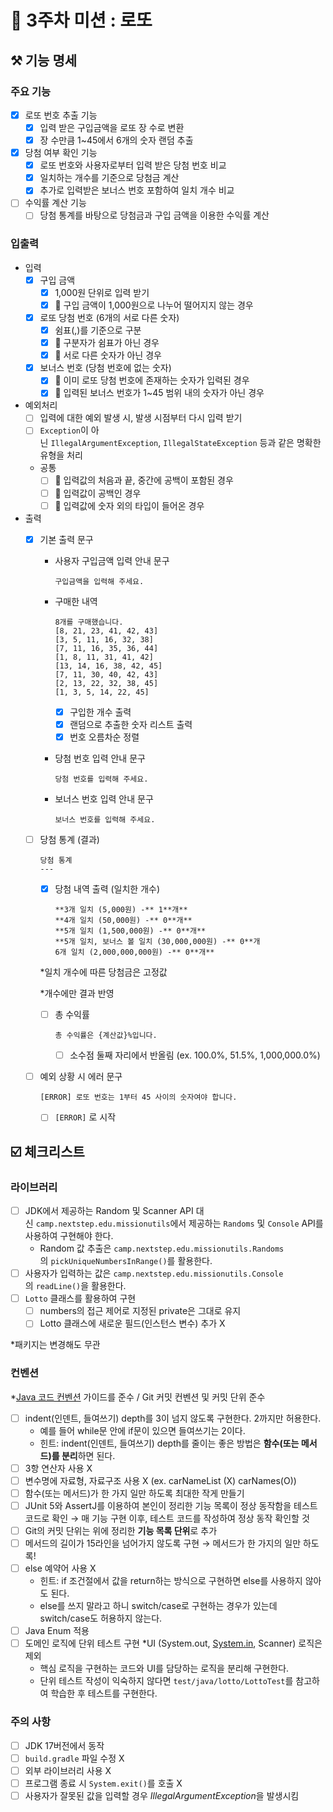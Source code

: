 # 🚀 3주차 미션 : 로또

## ⚒️ 기능 명세

### 주요 기능

- [x]  로또 번호 추출 기능
    - [x]  입력 받은 구입금액을 로또 장 수로 변환
    - [x]  장 수만큼 1~45에서 6개의 숫자 랜덤 추출
- [x]  당첨 여부 확인 기능
    - [x]  로또 번호와 사용자로부터 입력 받은 당첨 번호 비교
    - [x]  일치하는 개수를 기준으로 당첨금 계산
    - [x]  추가로 입력받은 보너스 번호 포함하여 일치 개수 비교
- [ ]  수익률 계산 기능
    - [ ]  당첨 통계를 바탕으로 당첨금과 구입 금액을 이용한 수익률 계산

### 입출력

- 입력
    - [x]  구입 금액
        - [x]  1,000원 단위로 입력 받기
        - [x]  🚨 구입 금액이 1,000원으로 나누어 떨어지지 않는 경우
    - [x]  로또 당첨 번호 (6개의 서로 다른 숫자)
        - [x]  쉼표(,)를 기준으로 구분
        - [x]  🚨 구분자가 쉼표가 아닌 경우
        - [x]  🚨 서로 다른 숫자가 아닌 경우
    - [x]  보너스 번호 (당첨 번호에 없는 숫자)
        - [x]  🚨 이미 로또 당첨 번호에 존재하는 숫자가 입력된 경우
        - [x]  🚨 입력된 보너스 번호가 1~45 범위 내의 숫자가 아닌 경우
- 예외처리
    - [ ]  입력에 대한 예외 발생 시, 발생 시점부터 다시 입력 받기
    - [ ]  `Exception`이 아닌 `IllegalArgumentException`, `IllegalStateException` 등과 같은 명확한 유형을 처리
    - 공통
        - [ ]  🚨 입력값의 처음과 끝, 중간에 공백이 포함된 경우
        - [ ]  🚨 입력값이 공백인 경우
        - [ ]  🚨 입력값에 숫자 외의 타입이 들어온 경우

- 출력
    - [x]  기본 출력 문구
        - 사용자 구입금액 입력 안내 문구

            ```
            구입금액을 입력해 주세요.
            ```

        - 구매한 내역

            ```
            8개를 구매했습니다.
            [8, 21, 23, 41, 42, 43] 
            [3, 5, 11, 16, 32, 38] 
            [7, 11, 16, 35, 36, 44] 
            [1, 8, 11, 31, 41, 42] 
            [13, 14, 16, 38, 42, 45] 
            [7, 11, 30, 40, 42, 43] 
            [2, 13, 22, 32, 38, 45] 
            [1, 3, 5, 14, 22, 45]
            ```

            - [x]  구입한 개수 출력
            - [x]  랜덤으로 추출한 숫자 리스트 출력
            - [x]  번호 오름차순 정렬
        - 당첨 번호 입력 안내 문구

            ```
            당첨 번호를 입력해 주세요.
            ```

        - 보너스 번호 입력 안내 문구

            ```
            보너스 번호를 입력해 주세요.
            ```

    - [ ]  당첨 통계 (결과)

       ```
       당첨 통계
       ---
       ```

        - [x]  당첨 내역 출력 (일치한 개수)

           ```
           **3개 일치 (5,000원) -** 1**개**
           **4개 일치 (50,000원) -** 0**개**
           **5개 일치 (1,500,000원) -** 0**개**
           **5개 일치, 보너스 볼 일치 (30,000,000원) -** 0**개
           6개 일치 (2,000,000,000원) -** 0**개**
           ```

          *일치 개수에 따른 당첨금은 고정값

          *개수에만 결과 반영

        - [ ]  총 수익률

           ```
           총 수익률은 {계산값}%입니다.
           ```

            - [ ]  소수점 둘째 자리에서 반올림 (ex. 100.0%, 51.5%, 1,000,000.0%)

    - [ ]  예외 상황 시 에러 문구

       ```
       [ERROR] 로또 번호는 1부터 45 사이의 숫자여야 합니다.
       ```

        - [ ]  `[ERROR]` 로 시작

## ☑️ 체크리스트

### 라이브러리

- [ ]  JDK에서 제공하는 Random 및 Scanner API 대신 `camp.nextstep.edu.missionutils`에서 제공하는 `Randoms` 및 `Console` API를 사용하여 구현해야 한다.
    - Random 값 추출은 `camp.nextstep.edu.missionutils.Randoms`의 `pickUniqueNumbersInRange()`를 활용한다.
- [ ]  사용자가 입력하는 값은 `camp.nextstep.edu.missionutils.Console`의 `readLine()`을 활용한다.
- [ ]  `Lotto` 클래스를 활용하여 구현
    - [ ]  numbers의 접근 제어로 지정된 private은 그대로 유지
    - [ ]  Lotto 클래스에 새로운 필드(인스턴스 변수) 추가 X

  *패키지는 변경해도 무관


### 컨벤션

*[Java 코드 컨벤션](https://github.com/woowacourse/woowacourse-docs/tree/master/styleguide/java) 가이드를 준수 / Git 커밋 컨벤션 및 커밋 단위 준수

- [ ]  indent(인덴트, 들여쓰기) depth를 3이 넘지 않도록 구현한다. 2까지만 허용한다.
    - 예를 들어 while문 안에 if문이 있으면 들여쓰기는 2이다.
    - 힌트: indent(인덴트, 들여쓰기) depth를 줄이는 좋은 방법은 **함수(또는 메서드)를 분리**하면 된다.
- [ ]  3항 연산자 사용 X
- [ ]  변수명에 자료형, 자료구조 사용 X (ex. carNameList (X) carNames(O))
- [ ]  함수(또는 메서드)가 한 가지 일만 하도록 최대한 작게 만들기
- [ ]  JUnit 5와 AssertJ를 이용하여 본인이 정리한 기능 목록이 정상 동작함을 테스트 코드로 확인 → 매 기능 구현 이후, 테스트 코드를 작성하여 정상 동작 확인할 것
- [ ]  Git의 커밋 단위는 위에 정리한 **기능 목록 단위**로 추가
- [ ]  메서드의 길이가 15라인을 넘어가지 않도록 구현 → 메서드가 한 가지의 일만 하도록!
- [ ]  else 예약어 사용 X
    - 힌트: if 조건절에서 값을 return하는 방식으로 구현하면 else를 사용하지 않아도 된다.
    - else를 쓰지 말라고 하니 switch/case로 구현하는 경우가 있는데 switch/case도 허용하지 않는다.
- [ ]  Java Enum 적용
- [ ]  도메인 로직에 단위 테스트 구현  *UI (System.out, [System.in](http://system.in/), Scanner) 로직은 제외
    - 핵심 로직을 구현하는 코드와 UI를 담당하는 로직을 분리해 구현한다.
    - 단위 테스트 작성이 익숙하지 않다면 `test/java/lotto/LottoTest`를 참고하여 학습한 후 테스트를 구현한다.

### 주의 사항

- [ ]  JDK 17버전에서 동작
- [ ]  `build.gradle` 파일 수정 X
- [ ]  외부 라이브러리 사용 X
- [ ]  프로그램 종료 시 `System.exit()`를 호출 X
- [ ]  사용자가 잘못된 값을 입력할 경우 *IllegalArgumentException*을 발생시킴